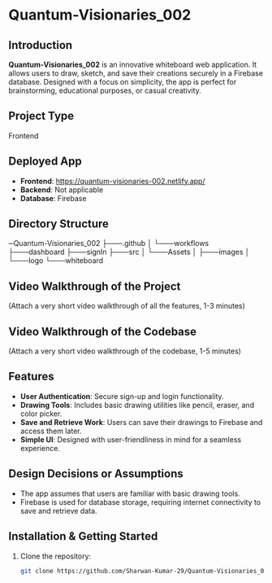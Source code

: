 # Quantum-Visionaries_002  

## Introduction  
**Quantum-Visionaries_002** is an innovative whiteboard web application. It allows users to draw, sketch, and save their creations securely in a Firebase database. Designed with a focus on simplicity, the app is perfect for brainstorming, educational purposes, or casual creativity.  

## Project Type  
Frontend  

## Deployed App  
- **Frontend**: https://quantum-visionaries-002.netlify.app/
- **Backend**: Not applicable  
- **Database**: Firebase  

## Directory Structure  
─Quantum-Visionaries_002
    ├───.github
    │   └───workflows
    ├───dashboard
    ├───signIn
    ├───src
    │   └───Assets
    │       ├───images
    │       └───logo
    └───whiteboard

## Video Walkthrough of the Project  
(Attach a very short video walkthrough of all the features, 1-3 minutes)  

## Video Walkthrough of the Codebase  
(Attach a very short video walkthrough of the codebase, 1-5 minutes)  

## Features  
- **User Authentication**: Secure sign-up and login functionality.  
- **Drawing Tools**: Includes basic drawing utilities like pencil, eraser, and color picker.  
- **Save and Retrieve Work**: Users can save their drawings to Firebase and access them later.  
- **Simple UI**: Designed with user-friendliness in mind for a seamless experience.  

## Design Decisions or Assumptions  
- The app assumes that users are familiar with basic drawing tools.  
- Firebase is used for database storage, requiring internet connectivity to save and retrieve data.  

## Installation & Getting Started  
1. Clone the repository:  
   ```bash  
   git clone https://github.com/Sharwan-Kumar-29/Quantum-Visionaries_002.git  

